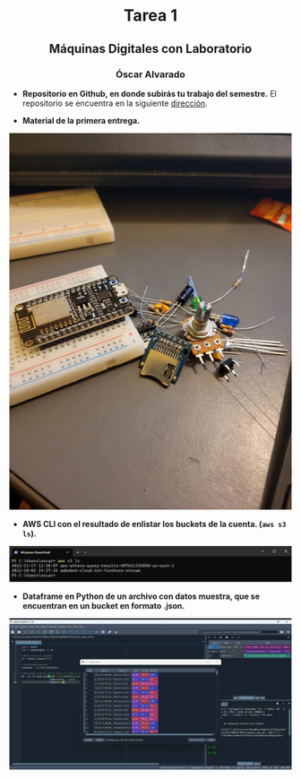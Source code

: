 <h1 style="text-align: center;">Tarea 1</h1>
<h2 style="text-align: center;">Máquinas Digitales con Laboratorio</h2>
<h3 style="text-align: center;">Óscar Alvarado</h3>

* **Repositorio en Github, en donde subirás tu trabajo del semestre.**
El repositorio se encuentra en la siguiente [dirección](https://github.com/OscarAlvaradoM/Maquinas-Digitales).

* **Material de la primera entrega.**

![Material de la primera entrega](material_primer_entrega.jpeg)

* **AWS CLI con el resultado de enlistar los buckets de la cuenta. (```aws s3 ls```).**

![Enlistar los buckets de la cuenta](enlistar_s3.jpg)

* **Dataframe en Python de un archivo con datos muestra, que se encuentran en un bucket en formato .json.**

![DataFrame de datos muestra en json](df_ejemplo_json.jpg)
